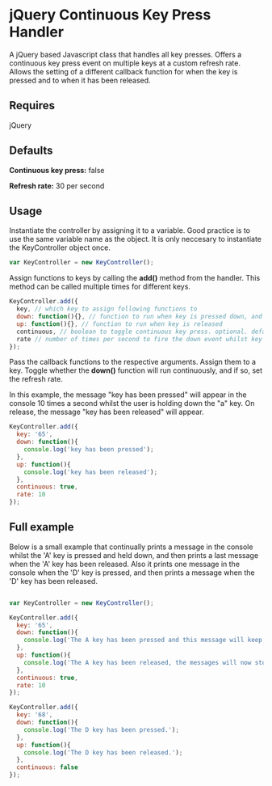 # jQuery Continuous Key Press Handler

A jQuery based Javascript class that handles all key presses. Offers a continuous key press event on multiple keys at a custom refresh rate. Allows the setting of a different callback function for when the key is pressed and to when it has been released.

## Requires

jQuery

## Defaults

<b>Continuous key press:</b> false

<b>Refresh rate:</b> 30 per second

## Usage

Instantiate the controller by assigning it to a variable. Good practice is to use the same variable name as the object. It is only neccesary to instantiate the KeyController object once. 

```javascript
var KeyController = new KeyController();
```

Assign functions to keys by calling the <b>add()</b> method from the handler. This method can be called multiple times for different keys.

```javascript
KeyController.add({
  key, // which key to assign following functions to
  down: function(){}, // function to run when key is pressed down, and the function that is run if continuous key press event is set
  up: function(){}, // function to run when key is released
  continuous, // boolean to toggle continuous key press. optional. default value: true
  rate // number of times per second to fire the down event whilst key is held down. optional. default value: 30
}); 
```

Pass the callback functions to the respective arguments. Assign them to a key. Toggle whether the <b>down()</b> function will run continuously, and if so, set the refresh rate.

In this example, the message "key has been pressed" will appear in the console 10 times a second whilst the user is holding down the "a" key. On release, the message "key has been released" will appear.

```javascript
KeyController.add({
  key: '65',
  down: function(){
    console.log('key has been pressed');
  },
  up: function(){
    console.log('key has been released');
  },
  continuous: true,
  rate: 10
}); 
```

## Full example

Below is a small example that continually prints a message in the console whilst the 'A' key is pressed and held down, and then prints a last message when the 'A' key has been released. Also it prints one message in the console when the 'D' key is pressed, and then prints a message when the 'D' key has been released.

```javascript

var KeyController = new KeyController();

KeyController.add({
  key: '65',
  down: function(){
    console.log('The A key has been pressed and this message will keep printing to the console at a rate of 10 per second.');
  },
  up: function(){
    console.log('The A key has been released, the messages will now stop.');
  },
  continuous: true,
  rate: 10
}); 

KeyController.add({
  key: '68',
  down: function(){
    console.log('The D key has been pressed.');
  },
  up: function(){
    console.log('The D key has been released.');
  },
  continuous: false
}); 
```
